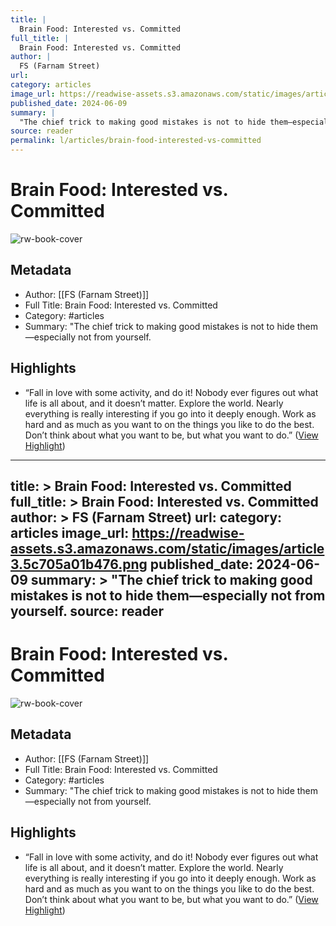 ```yaml
---
title: |
  Brain Food: Interested vs. Committed
full_title: |
  Brain Food: Interested vs. Committed
author: |
  FS (Farnam Street)
url: 
category: articles
image_url: https://readwise-assets.s3.amazonaws.com/static/images/article3.5c705a01b476.png
published_date: 2024-06-09
summary: |
  "The chief trick to making good mistakes is not to hide them—especially not from yourself.
source: reader
permalink: l/articles/brain-food-interested-vs-committed
---
```

# Brain Food: Interested vs. Committed

![rw-book-cover](https://readwise-assets.s3.amazonaws.com/static/images/article3.5c705a01b476.png)

## Metadata
- Author: [[FS (Farnam Street)]]
- Full Title: Brain Food: Interested vs. Committed
- Category: #articles
- Summary: "The chief trick to making good mistakes is not to hide them—especially not from yourself.

## Highlights
- “Fall in love with some activity, and do it! Nobody ever figures out what life is all about, and it doesn’t matter. Explore the world. Nearly everything is really interesting if you go into it deeply enough. Work as hard and as much as you want to on the things you like to do the best. Don’t think about what you want to be, but what you want to do.” ([View Highlight](https://read.readwise.io/read/01hzzaspxeb3f6hcvwz5f0s8vn))


---
title: >
  Brain Food: Interested vs. Committed
full_title: >
  Brain Food: Interested vs. Committed
author: >
  FS (Farnam Street)
url: 
category: articles
image_url: https://readwise-assets.s3.amazonaws.com/static/images/article3.5c705a01b476.png
published_date: 2024-06-09
summary: >
  "The chief trick to making good mistakes is not to hide them—especially not from yourself.
source: reader
---
# Brain Food: Interested vs. Committed

![rw-book-cover](https://readwise-assets.s3.amazonaws.com/static/images/article3.5c705a01b476.png)

## Metadata
- Author: [[FS (Farnam Street)]]
- Full Title: Brain Food: Interested vs. Committed
- Category: #articles
- Summary: "The chief trick to making good mistakes is not to hide them—especially not from yourself.

## Highlights
- “Fall in love with some activity, and do it! Nobody ever figures out what life is all about, and it doesn’t matter. Explore the world. Nearly everything is really interesting if you go into it deeply enough. Work as hard and as much as you want to on the things you like to do the best. Don’t think about what you want to be, but what you want to do.” ([View Highlight](https://read.readwise.io/read/01hzzaspxeb3f6hcvwz5f0s8vn))



